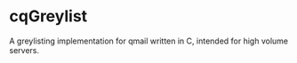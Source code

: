 cqGreylist
==========

A greylisting implementation for qmail written in C, intended for high volume servers.